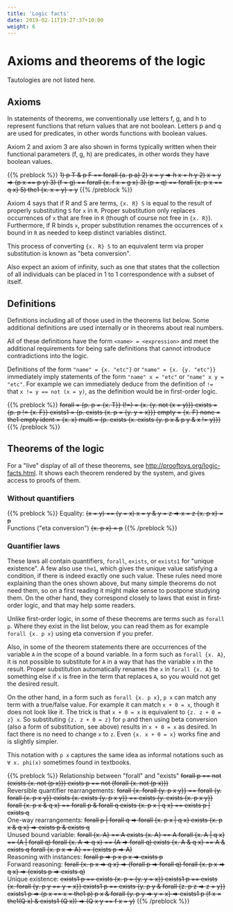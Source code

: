 ```yaml
---
title: 'Logic facts'
date: 2019-02-11T19:27:37+10:00
weight: 6
---
```


# Axioms and theorems of the logic

Tautologies are not listed here.

## Axioms

In statements of theorems, we conventionally use letters f, g, and h
to represent functions that return values that are not boolean.
Letters p and q are used for predicates, in other words functions
with boolean values.

Axiom 2 and axiom 3 are also shown in forms typically written when
their functional parameters (f, g, h) are predicates, in other words
they have boolean values.

{{% preblock %}}
~~1) p T & p F == forall {a. p a}
2) x = y => h x = h y
2) x = y => (p x == p y)
3) (f = g) == forall {x. f x = g x}
3) (p = q) == forall {x. p x == q x}
5) the1 {x. x = y} = y~~
{{% /preblock %}}

Axiom 4 says that if R and S are terms, `{x. R} S` is equal to
the result of properly substituting `S` for `x` in `R`.  Proper substitution
only replaces occurrences of `x` that are free in `R` (though of course
not free in `{x. R}`).  Furthermore, if R binds `x`, proper substitution
renames the occurrences of `x` bound in `R` as needed to keep distinct
variables distinct.

This process of converting `{x. R} S` to an equivalent term via proper
substitution is known as "beta conversion".

Also expect an axiom of infinity, such as one that states that the collection
of all individuals can be placed in 1 to 1 correspondence with a subset
of itself.

## Definitions

Definitions including all of those used in the theorems list below.
Some additional definitions are used internally or in theorems
about real numbers.

All of these definitions have the form `<name> = <expression>` and meet the
additional requirements for being safe definitions that cannot introduce
contradictions into the logic.

Definitions of the form `"name" = {x. "etc"}` or `"name" = {x. {y. "etc"}}`
immediately imply statements of the form `"name" x = "etc"` or 
`"name" x y = "etc"`.  For example we can immediately deduce from the
definition of `!=` that `x != y == not (x = y)`, as the definition would
be in first-order logic.

{{% preblock %}}
~~forall = {p. p = {x. T}}
(!=) = {x. {y. not (x = y)}}
exists = {p. p != {x. F}}
exists1 = {p. exists {x. p = {y. y = x}}}
empty = {x. F}
none = the1 empty
ident = {x. x}
multi = {p. exists {x. exists {y. p x & p y & x != y}}}~~
{{% /preblock %}}

## Theorems of the logic

For a "live" display of all of these theorems, see
<http://prooftoys.org/logic-facts.html>.  It shows each theorem rendered
by the system, and gives access to proofs of them.

### Without quantifiers

{{% preblock %}}
Equality:
~~(x = y) == (y = x)
x = y & y = z => x = z
{x. p x} = p~~\
Functions ("eta conversion")
~~{x. p x} = p~~
{{% /preblock %}}

### Quantifier laws

These laws all contain quantifiers, `forall`, `exists`, or `exists1`
for "unique existence".  A few also use `the1`, which gives the unique
value satisfying a condition, if there is indeed exactly one such value.
These rules need more explaining than the ones shown above, but many simple
theorems do not need them, so on a first reading it might make sense
to postpone studying them.  On the other hand, they correspond closely
to laws that exist in first-order logic, and that may help some readers.

Unlike first-order logic, in some of these theorems
are terms such as `forall p`.  Where they
exist in the list below, you can read them as for example
`forall {x. p x}` using eta conversion if you prefer.

Also, in some of the theorem statements there are occurrences
of the variable `A` in the scope of a bound variable.
In a form such as `forall {x. A}`, it is not possible to substitute
for `A` in a way that has the variable `x` in the result.
Proper substitution automatically renames the `x` in `forall {x. A}`
to something else if `x` is free in the term that replaces `A`, so you
would not get the desired result. 

On the other hand, in a form such as `forall {x. p x}`, `p x` can match any term
with a true/false value.
For example it can match `x + 0 = x`, though it does not look like it.
The trick is that `x + 0 = x` is equivalent to `{z. z + 0 = z} x`.
So substituting `{z. z + 0 = z}` for `p` and then using beta conversion
(also a form of substitution, see above) results in `x + 0 = x` as desired.
In fact there is no need to change `x` to `z`.  Even `{x. x + 0 = x}`
works fine and is slightly simpler.

This notation with `p x` captures the same idea as informal notations such as
`∀ x. phi(x)` sometimes found in textbooks.

{{% preblock %}}
Relationship between "forall" and "exists"
~~forall p == not (exists {x. not (p x)})
exists p == not (forall {x. not (p x)})~~\
Reversible quantifier rearrangements:
~~forall {x. forall {y. p x y}} == forall {y. forall {x. p x y}}
exists {x. exists {y. p x y}} == exists {y. exists {x. p x y}}
forall {x. p x & q x} == forall p & forall q
exists {x. p x | q x} == exists p | exists q~~\
One-way rearrangements:
~~forall p | forall q => forall {x. p x | q x}
exists {x. p x & q x} => exists p & exists q~~\
Unused bound variable:
~~forall {x. A} == A
exists {x. A} == A
forall {x. A | q x} == (A | forall q)
forall {x. A => q x} == (A => forall q)
exists {x. A & q x} == A & exists q
forall {x. p x => A} == (exists p => A)~~\
Reasoning with instances:
~~forall p => p x
p x => exists p~~\
Forward reasoning:
~~forall {x. p x => q x} => (forall p => forall q)
forall {x. p x => q x} => (exists p => exists q)~~\
Unique existence:
~~exists1 p == exists {x. p = {y. y = x}}
exists1 p == exists {x. forall {y. p y == y = x}}
exists1 p == exists {y. p y & forall {z. p z => z = y}}
exists1 p => (p x == x = the1 p)
p x & forall {y. p y => y = x} => exists1 p
(f x = the1(Q x) & exists1 (Q x)) => (Q x y == f x = y)~~
{{% /preblock %}}
